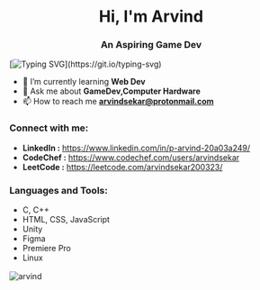
<h1 align="center">Hi, I'm Arvind</h1>
<h3 align="center">An Aspiring Game Dev</h3>

[![Typing SVG](https://readme-typing-svg.herokuapp.com?font=Fira+Code&pause=1000&color=07B2F7&width=435&lines=Welcome+to+my+GitHub+Profile!)](https://git.io/typing-svg)
<!-- - 🔭 I’m currently working on **** -->
- 🌱 I’m currently learning **Web Dev**
- 💬 Ask me about **GameDev,Computer Hardware**
- 📫 How to reach me **arvindsekar@protonmail.com**

<h3 align="left">Connect with me:</h3>

- **LinkedIn :**  https://www.linkedin.com/in/p-arvind-20a03a249/
- **CodeChef :**  https://www.codechef.com/users/arvindsekar
- **LeetCode :** https://leetcode.com/arvindsekar200323/

<h3 align="left">Languages and Tools:</h3>

- C, C++
- HTML, CSS, JavaScript
- Unity
- Figma
- Premiere Pro
- Linux

<p><img align="center" src="https://github-readme-stats.vercel.app/api/top-langs?username=arvind200323&show_icons=true&locale=en&layout=compact" alt="arvind" /></p>

<!-- <h3 align="left">Connect with me:</h3>
<p align="left">
<a href="https://linkedin.com/in/p arvind" target="blank"><img align="center" src="https://raw.githubusercontent.com/rahuldkjain/github-profile-readme-generator/master/src/images/icons/Social/linked-in-alt.svg" alt="p arvind" height="30" width="40" /></a>
<a href="https://instagram.com/_arvindxsekxr_" target="blank"><img align="center" src="https://raw.githubusercontent.com/rahuldkjain/github-profile-readme-generator/master/src/images/icons/Social/instagram.svg" alt="_arvindxsekxr_" height="30" width="40" /></a>
<a href="https://www.codechef.com/users/arvindsekar" target="blank"><img align="center" src="https://cdn.jsdelivr.net/npm/simple-icons@3.1.0/icons/codechef.svg" alt="arvindsekar" height="30" width="40" /></a>
</p>

<h3 align="left">Languages and Tools:</h3>
<p align="left"> <a href="https://www.cprogramming.com/" target="_blank" rel="noreferrer"> <img src="https://raw.githubusercontent.com/devicons/devicon/master/icons/c/c-original.svg" alt="c" width="40" height="40"/> </a> <a href="https://www.w3schools.com/cpp/" target="_blank" rel="noreferrer"> <img src="https://raw.githubusercontent.com/devicons/devicon/master/icons/cplusplus/cplusplus-original.svg" alt="cplusplus" width="40" height="40"/> </a> <a href="https://www.figma.com/" target="_blank" rel="noreferrer"> <img src="https://www.vectorlogo.zone/logos/figma/figma-icon.svg" alt="figma" width="40" height="40"/> </a> <a href="https://www.java.com" target="_blank" rel="noreferrer"> <img src="https://raw.githubusercontent.com/devicons/devicon/master/icons/java/java-original.svg" alt="java" width="40" height="40"/> </a> <a href="https://www.linux.org/" target="_blank" rel="noreferrer"> <img src="https://raw.githubusercontent.com/devicons/devicon/master/icons/linux/linux-original.svg" alt="linux" width="40" height="40"/> </a> <a href="https://www.mysql.com/" target="_blank" rel="noreferrer"> <img src="https://raw.githubusercontent.com/devicons/devicon/master/icons/mysql/mysql-original-wordmark.svg" alt="mysql" width="40" height="40"/> </a> <a href="https://www.python.org" target="_blank" rel="noreferrer"> <img src="https://raw.githubusercontent.com/devicons/devicon/master/icons/python/python-original.svg" alt="python" width="40" height="40"/> </a> <a href="https://unity.com/" target="_blank" rel="noreferrer"> <img src="https://www.vectorlogo.zone/logos/unity3d/unity3d-icon.svg" alt="unity" width="40" height="40"/> </a> <a href="https://unrealengine.com/" target="_blank" rel="noreferrer"> <img src="https://raw.githubusercontent.com/kenangundogan/fontisto/036b7eca71aab1bef8e6a0518f7329f13ed62f6b/icons/svg/brand/unreal-engine.svg" alt="unreal" width="40" height="40"/> </a> </p>
